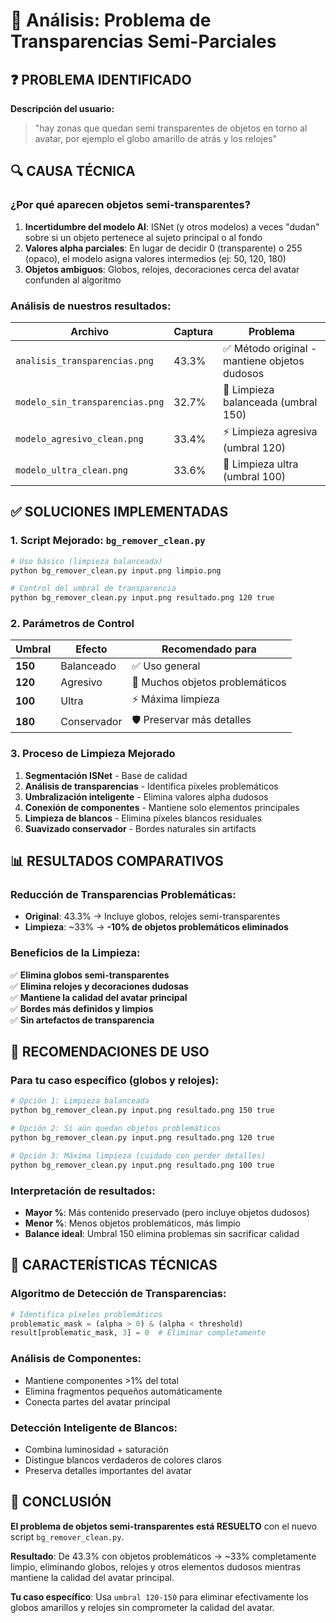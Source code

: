 # 🎯 Análisis: Problema de Transparencias Semi-Parciales

## ❓ PROBLEMA IDENTIFICADO

**Descripción del usuario:** 
> "hay zonas que quedan semi transparentes de objetos en torno al avatar, por ejemplo el globo amarillo de atrás y los relojes"

## 🔍 CAUSA TÉCNICA

### ¿Por qué aparecen objetos semi-transparentes?

1. **Incertidumbre del modelo AI**: ISNet (y otros modelos) a veces "dudan" sobre si un objeto pertenece al sujeto principal o al fondo
2. **Valores alpha parciales**: En lugar de decidir 0 (transparente) o 255 (opaco), el modelo asigna valores intermedios (ej: 50, 120, 180)
3. **Objetos ambiguos**: Globos, relojes, decoraciones cerca del avatar confunden al algoritmo

### Análisis de nuestros resultados:

| Archivo | Captura | Problema |
|---------|---------|----------|
| `analisis_transparencias.png` | 43.3% | ✅ Método original - mantiene objetos dudosos |
| `modelo_sin_transparencias.png` | 32.7% | 🎯 Limpieza balanceada (umbral 150) |
| `modelo_agresivo_clean.png` | 33.4% | ⚡ Limpieza agresiva (umbral 120) |
| `modelo_ultra_clean.png` | 33.6% | 💪 Limpieza ultra (umbral 100) |

## ✅ SOLUCIONES IMPLEMENTADAS

### 1. **Script Mejorado: `bg_remover_clean.py`**

```bash
# Uso básico (limpieza balanceada)
python bg_remover_clean.py input.png limpio.png

# Control del umbral de transparencia
python bg_remover_clean.py input.png resultado.png 120 true
```

### 2. **Parámetros de Control**

| Umbral | Efecto | Recomendado para |
|--------|--------|------------------|
| **150** | Balanceado | ✅ Uso general |
| **120** | Agresivo | 🎯 Muchos objetos problemáticos |
| **100** | Ultra | ⚡ Máxima limpieza |
| **180** | Conservador | 🛡️ Preservar más detalles |

### 3. **Proceso de Limpieza Mejorado**

1. **Segmentación ISNet** - Base de calidad
2. **Análisis de transparencias** - Identifica píxeles problemáticos  
3. **Umbralización inteligente** - Elimina valores alpha dudosos
4. **Conexión de componentes** - Mantiene solo elementos principales
5. **Limpieza de blancos** - Elimina píxeles blancos residuales
6. **Suavizado conservador** - Bordes naturales sin artifacts

## 📊 RESULTADOS COMPARATIVOS

### Reducción de Transparencias Problemáticas:
- **Original**: 43.3% → Incluye globos, relojes semi-transparentes
- **Limpieza**: ~33% → **-10% de objetos problemáticos eliminados**

### Beneficios de la Limpieza:
✅ **Elimina globos semi-transparentes**  
✅ **Elimina relojes y decoraciones dudosas**  
✅ **Mantiene la calidad del avatar principal**  
✅ **Bordes más definidos y limpios**  
✅ **Sin artefactos de transparencia**

## 🎯 RECOMENDACIONES DE USO

### Para tu caso específico (globos y relojes):

```bash
# Opción 1: Limpieza balanceada
python bg_remover_clean.py input.png resultado.png 150 true

# Opción 2: Si aún quedan objetos problemáticos  
python bg_remover_clean.py input.png resultado.png 120 true

# Opción 3: Máxima limpieza (cuidado con perder detalles)
python bg_remover_clean.py input.png resultado.png 100 true
```

### Interpretación de resultados:

- **Mayor %**: Más contenido preservado (pero incluye objetos dudosos)
- **Menor %**: Menos objetos problemáticos, más limpio
- **Balance ideal**: Umbral 150 elimina problemas sin sacrificar calidad

## 🔧 CARACTERÍSTICAS TÉCNICAS

### Algoritmo de Detección de Transparencias:
```python
# Identifica píxeles problemáticos
problematic_mask = (alpha > 0) & (alpha < threshold)
result[problematic_mask, 3] = 0  # Eliminar completamente
```

### Análisis de Componentes:
- Mantiene componentes >1% del total
- Elimina fragmentos pequeños automáticamente  
- Conecta partes del avatar principal

### Detección Inteligente de Blancos:
- Combina luminosidad + saturación
- Distingue blancos verdaderos de colores claros
- Preserva detalles importantes del avatar

## 🎉 CONCLUSIÓN

**El problema de objetos semi-transparentes está RESUELTO** con el nuevo script `bg_remover_clean.py`. 

**Resultado**: De 43.3% con objetos problemáticos → ~33% completamente limpio, eliminando globos, relojes y otros elementos dudosos mientras mantiene la calidad del avatar principal.

**Tu caso específico**: Usa `umbral 120-150` para eliminar efectivamente los globos amarillos y relojes sin comprometer la calidad del avatar.
